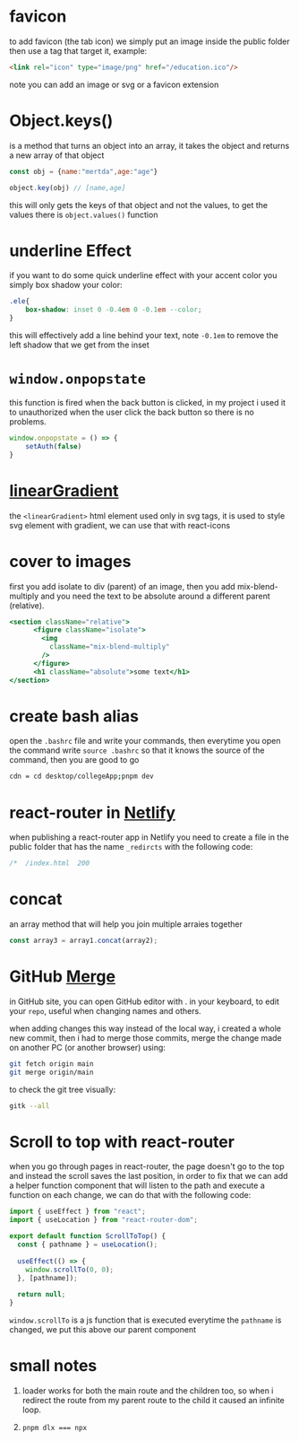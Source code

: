 # favicon

to add favicon (the tab icon) we simply put an image inside the public folder then use a <link> tag that target it, example:

```html
<link rel="icon" type="image/png" href="/education.ico"/>
```

note you can add an image or svg or a favicon extension

# Object.keys()

is a method that turns an object into an array, it takes the object and returns a new array of that object

```javaScript
const obj = {name:"mertda",age:"age"}

object.key(obj) // [name,age]
```

this will only gets the keys of that object and not the values, to get the values there is `object.values()` function

# underline Effect

if you want to do some quick underline effect with your accent color you simply box shadow your color:

```CSS
.ele{
	box-shadow: inset 0 -0.4em 0 -0.1em --color;
}
```

this will effectively add a line behind your text, note 
`-0.1em` to remove the left shadow that we get from the inset

# `window.onpopstate`

this function is fired when the back button is clicked, in my project i used it to unauthorized when the user click the back button so there is no problems.

```js
window.onpopstate = () => {
	setAuth(false)
} 
```


# [linearGradient](https://developer.mozilla.org/en-US/docs/Web/SVG/Element/linearGradient)


the `<linearGradient>` html element used only in svg tags, it is used to style svg element with gradient, we can use that with react-icons

# cover to images

first you add isolate to div (parent) of an image, then you add mix-blend-multiply and you need the text to be absolute around a different parent (relative).

```jsx
<section className="relative">
      <figure className="isolate">
        <img
          className="mix-blend-multiply"
        />
      </figure>
      <h1 className="absolute">some text</h1>
</section>
```


# create bash alias

open the `.bashrc` file and write your commands, then everytime you open the command write `source .bashrc` so that it knows the source of the command, then you are good to go

```bash
cdn = cd desktop/collegeApp;pnpm dev
```

# react-router in [Netlify](https://docs.netlify.com/routing/redirects/rewrites-proxies/#history-pushstate-and-single-page-apps) 

when publishing a react-router app in Netlify you need to create a file in the public folder that has the name `_redircts` with the following code:

```js
/*  /index.html  200
```
# concat

an array method that will help you join multiple arraies together  

```js
const array3 = array1.concat(array2);
```

# GitHub [Merge](https://stackoverflow.com/a/18137512)

in GitHub site, you can open GitHub editor with . in your keyboard, to edit your `repo`, useful when changing names and others.

when adding  changes this way  instead of the local way, i created a whole new commit, then i had to merge those commits, merge the change made on another PC (or another browser) using:

```bash
git fetch origin main
git merge origin/main
```

to check the git tree visually:

```bash
gitk --all
```

# Scroll to top with react-router

when you go through pages in react-router, the page doesn't go to the top and instead the scroll saves the last position, in order to fix that we can add a helper function component that will listen to the path and execute a function on each change, we can do that with the following code:

```js
import { useEffect } from "react";
import { useLocation } from "react-router-dom";

export default function ScrollToTop() {
  const { pathname } = useLocation();
  
  useEffect(() => {
    window.scrollTo(0, 0);
  }, [pathname]);
 
  return null;
}
```

`window.scrollTo` is a js function that is executed everytime the `pathname` is changed, we put this above our parent component 
# small notes

1. loader works for both the main route and the children too, so when i redirect the route from my parent route to the child it caused an infinite loop.

2. `pnpm dlx === npx`
